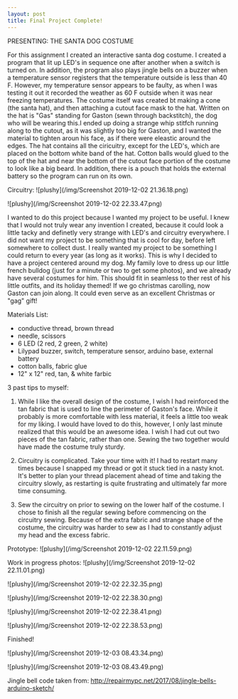 ```yaml
---
layout: post
title: Final Project Complete! 
---
```

PRESENTING: THE SANTA DOG COSTUME

For this assignment I created an interactive santa dog costume. I created a program that lit up LED's in sequence one after another when a switch is turned on. In addition, the program also plays jingle bells on a buzzer when a temperature sensor registers that the temperature outside is less than 40 F. However, my temperature sensor appears to be faulty, as when I was testing it out it recorded the weather as 60 F outside when it was near freezing temperatures. The costume itself was created bt making a cone (the santa hat), and then attaching a cutout face mask to the hat. Written on the hat is "Gas" standing for Gaston (sewn through backstitch), the dog who will be wearing this.I ended up doing a strange whip stitfch running along to the cutout, as it was slightly too big for Gaston, and I wanted the material to tighten aroun his face, as if there were eleastic around the edges. The hat contains all the ciricuitry, except for the LED's, which are placed on the bottom white band of the hat. Cotton balls would glued to the top of the hat and near the bottom of the cutout face portion of the costume to look like a big beard. In addition, there is a pouch that holds the external battery so the program can run on its own.

Circuitry:
![plushy](/img/Screenshot 2019-12-02 21.36.18.png)

![plushy](/img/Screenshot 2019-12-02 22.33.47.png)

I wanted to do this project because I wanted my project to be useful. I knew that I would not truly wear any invention I created, because it could look a little tacky and definetly very strange with LED's and circuitry everywhere. I did not want my project to be something that is cool for day, before left somewhere to collect dust. I really wanted my project to be something I could return to every year (as long as it works). This is why I decided to have a project centered around my dog. My family love to dress up our little french bulldog (just for a minute or two to get some photos), and we already have several costumes for him. This should fit in seamless to ther rest of his little outfits, and its holiday themed! If we go christmas carolling, now Gaston can join along. It could even serve as an excellent Christmas or "gag" gift!

Materials List:
- conductive thread, brown thread
- needle, scissors
- 6 LED (2 red, 2 green, 2 white)
- Lilypad buzzer, switch, temperature sensor, arduino base, external battery
- cotton balls, fabric glue
- 12" x 12" red, tan, & white farbic

3 past tips to myself:

1. While I like the overall design of the costume, I wish I had reinforced the tan fabric that is used to line the perimeter of Gaston's face. While it probably is more comfortable with less material, it feels a little too weak for my liking. I would have loved to do this, however, I only last minute realized that this would be an awesome idea. I wish I had cut out two pieces of the tan fabric, rather than one. Sewing the two together would have made the costume truly sturdy. 

2. Circuitry is complicated. Take your time with it! I had to restart many times because I snapped my thread or got it stuck tied in a nasty knot. It's better to plan your thread placement ahead of time and taking the circuitry slowly, as restarting is quite frustrating and ultimately far more time consuming.

3. Sew the circuitry on prior to sewing on the lower half of the costume. I chose to finish all the regular sewing before commencing on the circuitry sewing. Because of the extra fabric and strange shape of the costume, the circuitry was harder to sew as I had to constantly adjust my head and the excess fabric. 

Prototype:
![plushy](/img/Screenshot 2019-12-02 22.11.59.png)

Work in progress photos:
![plushy](/img/Screenshot 2019-12-02 22.11.01.png)

![plushy](/img/Screenshot 2019-12-02 22.32.35.png)

![plushy](/img/Screenshot 2019-12-02 22.38.30.png)

![plushy](/img/Screenshot 2019-12-02 22.38.41.png)

![plushy](/img/Screenshot 2019-12-02 22.38.53.png)

Finished!

![plushy](/img/Screenshot 2019-12-03 08.43.34.png)

![plushy](/img/Screenshot 2019-12-03 08.43.49.png)

Jingle bell code taken from: http://repairmypc.net/2017/08/jingle-bells-arduino-sketch/
